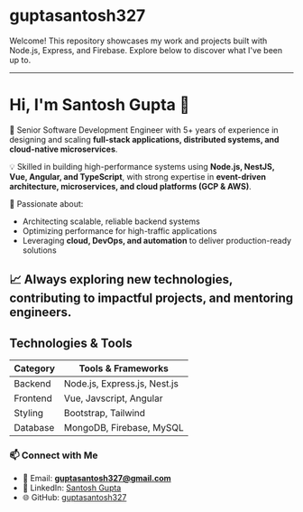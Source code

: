 # guptasantosh327

Welcome! This repository showcases my work and projects built with Node.js, Express, and Firebase. Explore below to discover what I've been up to.

---

# Hi, I'm Santosh Gupta 👋  

🚀 Senior Software Development Engineer with 5+ years of experience in designing and scaling **full-stack applications, distributed systems, and cloud-native microservices**.  

💡 Skilled in building high-performance systems using **Node.js, NestJS, Vue, Angular, and TypeScript**, with strong expertise in **event-driven architecture, microservices, and cloud platforms (GCP & AWS)**.  

🔧 Passionate about:
- Architecting scalable, reliable backend systems  
- Optimizing performance for high-traffic applications  
- Leveraging **cloud, DevOps, and automation** to deliver production-ready solutions  

📈 Always exploring new technologies, contributing to impactful projects, and mentoring engineers.  
---

##  Technologies & Tools

| Category         | Tools & Frameworks                |
|------------------|-----------------------------------|
| Backend          | Node.js, Express.js, Nest.js      |
| Frontend         | Vue, Javscript, Angular           |
| Styling          | Bootstrap, Tailwind               |
| Database         | MongoDB, Firebase, MySQL          |


### 📫 Connect with Me

- 📧 Email: **guptasantosh327@gmail.com**  
- 💼 LinkedIn: [Santosh Gupta](https://www.linkedin.com/in/santosh-gupta-developer/)  
- 🌐 GitHub: [guptasantosh327](https://github.com/guptasantosh327)  

<!--
**guptasantosh327/guptasantosh327** is a ✨ _special_ ✨ repository because its `README.md` (this file) appears on your GitHub profile.

Here are some ideas to get you started:

- 🔭 I’m currently working on ...
- 🌱 I’m currently learning Node, Express, Firebase
- 👯 I’m looking to collaborate on ...
- 🤔 I’m looking for help with ...
- 💬 Ask me about ...
- 📫 How to reach me: guptasanosh327@gmail.com
- 😄 Pronouns: ...
- ⚡ Fun fact: EXTC Engineer
-->
